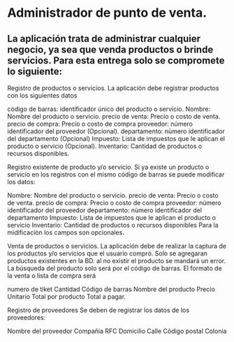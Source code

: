 # Administrador de punto de venta.

## La aplicación trata de administrar cualquier negocio, ya sea que venda productos o brinde servicios. Para esta entrega solo se compromete lo siguiente:

Registro de productos o servicios.
La aplicación debe registrar productos con los siguientes datos

código de barras: identificador único del producto o servicio. 
Nombre: Nombre del producto o servicio.
precio de venta: Precio o costo de venta.
precio de compra: Precio o costo de compra
proveedor: número identificador del proveedor (Opcional).
departamento: nùmero identificador del departamento (Opcional)
Impuesto: Lista de impuestos que le aplican el producto o servicio (Opcional).
Inventario: Cantidad de productos o recursos disponibles.

Registro existente de producto y/o servicio.
Si ya existe un producto o servicio en los registros con el mismo código de barras se puede modificar los datos:

Nombre: Nombre del producto o servicio.
precio de venta: Precio o costo de venta.
precio de compra: Precio o costo de compra
proveedor: número identificador del proveedor 
departamento: nùmero identificador del departamento 
Impuesto: Lista de impuestos que le aplican el producto o servicio 
Inventario: Cantidad de productos o recursos disponibles
Para la midificaciòn los campos son opcionales.

Venta de productos o servicios.
La aplicación debe de realizar la captura de los productos y/o servicios que el usuario compró.
Solo se agregaran productos existentes en la BD. al no existir el producto se mandará un error.
La búsqueda del producto solo será por el código de barras.
El formato de la venta o lista de compra será

numero de tiket
Cantidad
Código de barras
Nombre del producto
Precio Unitario
Total por producto
Total a pagar.

Registro de proveedores
Se deben de registrar los datos de los proveedores:

Nombre del proveedor
Compañia
RFC
Domicilio Calle
Còdigo postal
Colonia 
